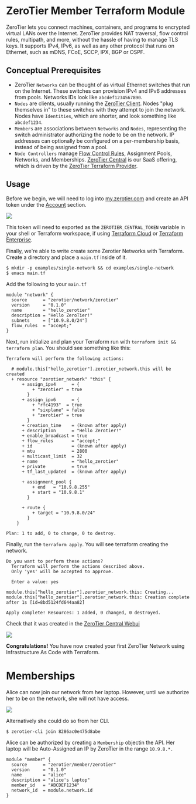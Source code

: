 # ZeroTier Member Terraform Module

ZeroTier lets you connect machines, containers, and programs to
encrypted virtual LANs over the Internet. ZeroTier provides NAT
traversal, flow control rules, multipath, and more, without the hassle
of having to manage TLS keys. It supports IPv4, IPv6, as well as any
other protocol that runs on Ethernet, such as mDNS, FCoE, SCCP, IPX,
BGP or OSPF.

## Conceptual Prerequisites

- ZeroTier `Networks` can be thought of as virtual Ethernet switches that run
  on the Internet. These switches can provision IPv4 and IPv6
  addresses from pools. Networks IDs look like `abcdef1234567890`.
- `Nodes` are clients, usually running the
  [ZeroTier Client](https://www.zerotier.com/download/). Nodes "plug
  themselves in" to these switches with they attempt to join the
  network. Nodes have `Identities`, which  are shorter, and look
  something like `abcdef1234`.
- `Members` are associations between `Networks` and `Nodes`,
  representing the switch administrator authorizing the node to be on
  the network. IP addresses can optionally be configured on a
  per-membership basis, instead of being assigned from a pool.
- `Node Controllers` manage
  [Flow Control Rules](https://www.zerotier.com/manual/#3), Assignment
  Pools, Networks, and Memberships. [ZeroTier Central](https://my.zerotier.com) is our SaaS
  offering, which is driven by the
  [ZeroTier Terraform Provider](https://registry.terraform.io/providers/zerotier/zerotier/latest).
  
## Usage

Before we begin, we will need to log into [my.zerotier.com](https://my.zerotier.com) and create an API
token under the [Account](https://my.zerotier.com/account) section.

![](https://i.imgur.com/h28WRpz.png)

This token will need to exported as the `ZEROTIER_CENTRAL_TOKEN` variable in your shell or
Terraform workspace, if using
[Terraform Cloud](https://app.terraform.io/) or
[Terraform Enterprise](https://www.terraform.io/docs/enterprise/index.html).

Finally, we're able to write create some Zerotier Networks with
Terraform. Create a directory and place a `main.tf` inside of it.

```
$ mkdir -p examples/single-network && cd examples/single-network
$ emacs main.tf
```

Add the following to your `main.tf`

```hcl
module "network" {
  source      = "zerotier/network/zerotier"
  version     = "0.1.0"
  name        = "hello_zerotier"
  description = "Hello ZeroTier!"
  subnets     = ["10.9.8.0/24"]
  flow_rules  = "accept;"
}
```

Next, run initialize and plan your Terraform run with `terraform init && terraform plan`.
You should see something like this:

```
Terraform will perform the following actions:

  # module.this["hello_zerotier"].zerotier_network.this will be created
  + resource "zerotier_network" "this" {
      + assign_ipv4      = {
          + "zerotier" = true
        }
      + assign_ipv6      = {
          + "rfc4193"  = true
          + "sixplane" = false
          + "zerotier" = true
        }
      + creation_time    = (known after apply)
      + description      = "Hello Zerotier!"
      + enable_broadcast = true
      + flow_rules       = "accept;"
      + id               = (known after apply)
      + mtu              = 2800
      + multicast_limit  = 32
      + name             = "hello_zerotier"
      + private          = true
      + tf_last_updated  = (known after apply)

      + assignment_pool {
          + end   = "10.9.8.255"
          + start = "10.9.8.1"
        }

      + route {
          + target = "10.9.8.0/24"
        }
    }

Plan: 1 to add, 0 to change, 0 to destroy.
```

Finally, run the `terraform apply`. You will see terraform creating the
network.

```
Do you want to perform these actions?
  Terraform will perform the actions described above.
  Only 'yes' will be accepted to approve.

  Enter a value: yes

module.this["hello_zerotier"].zerotier_network.this: Creating...
module.this["hello_zerotier"].zerotier_network.this: Creation complete after 1s [id=8bd5124fd644aa82]

Apply complete! Resources: 1 added, 0 changed, 0 destroyed.
```

Check that it was created in the [ZeroTier Central Webui](my.zerotier.com)  

![](https://i.imgur.com/V5N04ew.png)

**Congratulations!** You have now created your first ZeroTier Network
using Infrastructure As Code with Terraform.

# Memberships

Alice can now join our network from her laptop. However, until we
authorize her to be on the network, she will not have access.

![](https://i.imgur.com/f8RXO0b.png)

Alternatively she could do so from her CLI.

```
$ zerotier-cli join 8286ac0e475d8abe
```

Alice can be authorized by creating a `Membership` objectin the
API. Her laptop will be Auto-Assigned an IP by ZeroTier in the range
`10.9.8.*.`

```hcl
module "member" {
  source      = "zerotier/member/zerotier"
  version     = "0.1.0"
  name        = "alice"
  description = "alice's laptop"
  member_id   = "ABCDEF1234"
  network_id  = module.network.id
}
```
